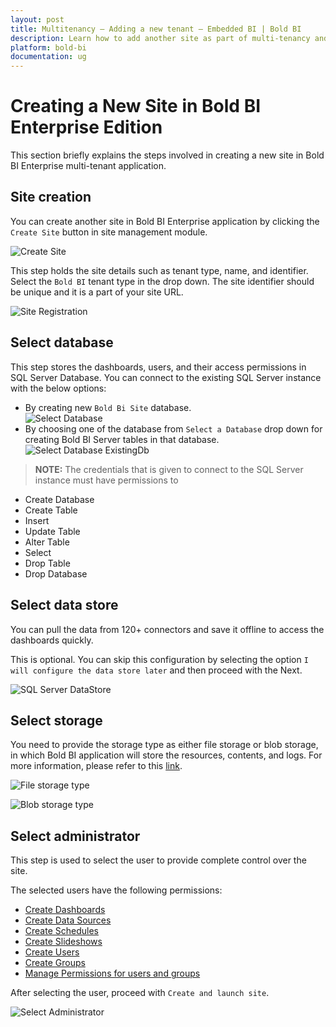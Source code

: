 ```yaml
---
layout: post
title: Multitenancy – Adding a new tenant – Embedded BI | Bold BI
description: Learn how to add another site as part of multi-tenancy and configure separate database and data store with Bold BI Embedded.
platform: bold-bi
documentation: ug
---
```


# Creating a New Site in Bold BI Enterprise Edition

This section briefly explains the steps involved in creating a new site in Bold BI Enterprise multi-tenant application.

## Site creation

You can create another site in Bold BI Enterprise application by clicking the `Create Site` button in site management module.

![Create Site](/static/assets/embedded/multi-tenancy/images/create-button.png)

This step holds the site details such as tenant type, name, and identifier. Select the `Bold BI` tenant type in the drop down. The site identifier should be unique and it is a part of your site URL.

![Site Registration](/static/assets/embedded/multi-tenancy/images/site-creation.png)

## Select database 

This step stores the dashboards, users, and their access permissions in SQL Server Database. You can connect to the existing SQL Server instance with the below options:

* By creating new `Bold Bi Site` database.  
![Select Database](/static/assets/embedded/multi-tenancy/images/select-database.png)
* By choosing one of the database from `Select a Database` drop down for creating Bold BI Server tables in that database.  
![Select Database ExistingDb](/static/assets/embedded/multi-tenancy/images/select-database-existing.png)

> **NOTE:**  The credentials that is given to connect to the SQL Server instance must have permissions to
* Create Database 
* Create Table
* Insert
* Update Table
* Alter Table
* Select
* Drop Table
* Drop Database  

## Select data store

You can pull the data from 120+ connectors and save it offline to access the dashboards quickly. 

This is optional. You can skip this configuration by selecting the option `I will configure the data store later` and then proceed with the Next.

![SQL Server DataStore](/static/assets/embedded/multi-tenancy/images/select-datastore.png)

## Select storage

You need to provide the storage type as either file storage or blob storage, in which Bold BI application will store the resources, contents, and logs. For more information, please refer to this [link](/bold-bi/on-premise/faq/what-all-are-the-files-and-folders-will-be-generated-in-the-installed-machine).

![File storage type](/static/assets/embedded/multi-tenancy/images/select-storage-file.png)

![Blob storage type](/static/assets/embedded/multi-tenancy/images/select-storage-blob.png)

## Select administrator

This step is used to select the user to provide complete control over the site.

The selected users have the following permissions:
* [Create Dashboards](/embedded-bi/managing-resources/manage-dashboards/open-dashboards/)
* [Create Data Sources](/embedded-bi/managing-resources/manage-data-sources/)
* [Create Schedules](/embedded-bi/managing-resources/manage-schedules/)
* [Create Slideshows](/embedded-bi/managing-resources/manage-slideshows/)
* [Create Users](/embedded-bi/managing-resources/manage-users/)
* [Create Groups](/embedded-bi/managing-resources/manage-groups/)
* [Manage Permissions for users and groups](/embedded-bi/working-with-dashboards/share-dashboards/manage-permissions/)

After selecting the user, proceed with `Create and launch site`.

![Select Administrator](/static/assets/embedded/multi-tenancy/images/select-administrator.png)